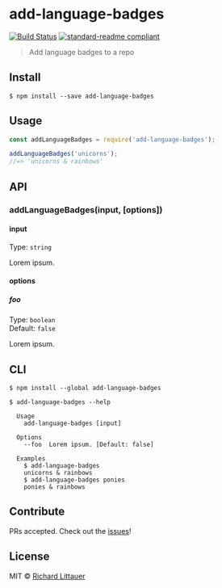 # add-language-badges

[![Build Status](https://travis-ci.org/RichardLitt/add-language-badges.svg?branch=master)](https://travis-ci.org/RichardLitt/add-language-badges)
[![standard-readme compliant](https://img.shields.io/badge/standard--readme-OK-green.svg?style=flat-square)](https://github.com/RichardLitt/standard-readme)

> Add language badges to a repo

## Install

```
$ npm install --save add-language-badges
```

## Usage

```js
const addLanguageBadges = require('add-language-badges');

addLanguageBadges('unicorns');
//=> 'unicorns & rainbows'
```

## API

### addLanguageBadges(input, [options])

#### input

Type: `string`

Lorem ipsum.

#### options

##### foo

Type: `boolean`  
Default: `false`

Lorem ipsum.


## CLI

```
$ npm install --global add-language-badges
```

```
$ add-language-badges --help

  Usage
    add-language-badges [input]

  Options
    --foo  Lorem ipsum. [Default: false]

  Examples
    $ add-language-badges
    unicorns & rainbows
    $ add-language-badges ponies
    ponies & rainbows
```

## Contribute

PRs accepted. Check out the [issues](https://github.com/RichardLitt/add-language-badges/issues)!

## License

MIT © [Richard Littauer](http://burntfen.com)
